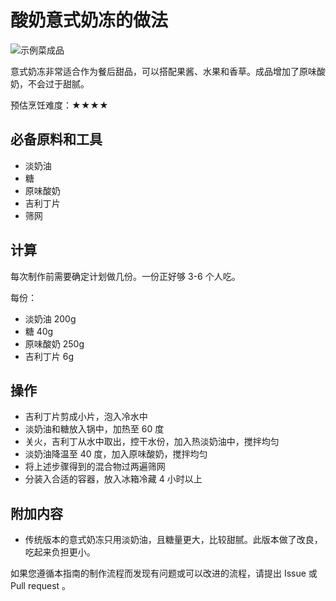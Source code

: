 # 酸奶意式奶冻的做法

![示例菜成品](./酸奶意式奶冻.png)

意式奶冻非常适合作为餐后甜品，可以搭配果酱、水果和香草。成品增加了原味酸奶，不会过于甜腻。

预估烹饪难度：★★★★

## 必备原料和工具

- 淡奶油
- 糖
- 原味酸奶
- 吉利丁片
- 筛网

## 计算

每次制作前需要确定计划做几份。一份正好够 3-6 个人吃。

每份：

- 淡奶油 200g
- 糖 40g
- 原味酸奶 250g
- 吉利丁片 6g

## 操作

- 吉利丁片剪成小片，泡入冷水中
- 淡奶油和糖放入锅中，加热至 60 度
- 关火，吉利丁从水中取出，控干水份，加入热淡奶油中，搅拌均匀
- 淡奶油降温至 40 度，加入原味酸奶，搅拌均匀
- 将上述步骤得到的混合物过两遍筛网
- 分装入合适的容器，放入冰箱冷藏 4 小时以上

## 附加内容

- 传统版本的意式奶冻只用淡奶油，且糖量更大，比较甜腻。此版本做了改良，吃起来负担更小。

如果您遵循本指南的制作流程而发现有问题或可以改进的流程，请提出 Issue 或 Pull request 。
